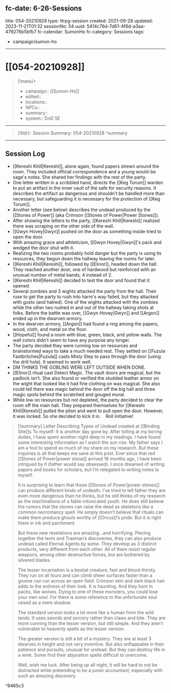fc-date: 6-26-Sessions
---
title: 054-20210928
type: ttrpg-session
created: 2021-09-28
updated: 2023-11-21T01:32
sessionNo: 54
uuid: 5414c76d-7d61-4f6d-a3aa-479276b5bfb7
fc-calendar: SumonHo
fc-category: Sessions
tags:
  - campaign/sumon-ho
---

# [[054-20210928]]

> [!meta]+
>
> - campaign:: [[Sumon-Ho]]
> - edited::
> - locations::
> - NPCs::
> - summary::
> - system:: DnD 5E

---

> [!tldr]- Session Summary: 054-20210928
>  ^summary

---

## Session Log


- [[Kereshi Khill|Kereshi]], alone again, found papers strewn around the room. They included official correspondence and a young would-be sage's notes. She shared her findings with the rest of the party.
- One letter written in a scribbled hand, directs the [[Keg Torum]] warden to put an artifact in the inner vault of the safe for security reasons. It describes the artifact as dangerous and shouldn't be handled more than necessary, but safeguarding it is necessary for the protection of [[Keg Torum]].
- Another letter (see below) describes the undead produced by the [[Stones of Power]] (aka Crimson [[Stones of Power|Power Stones]]).
- After showing the letters to the party, [[Kereshi Khill|Kereshi]] realized there was scraping on the other side of the wall.
- [[Gwyn Hovey|Gwyn]] pushed on the door as something inside tried to open the door.
- With amazing grace and athleticism, [[Gwyn Hovey|Gwyn]]'s pack and wedged the door shut with it.
- Realizing the two rooms probably hold danger but the party is using its resources, they begun down the hallway leaving the rooms for later.
- [[Kereshi Khill|Kereshi]], followed by [[Elinor]], headed down the hall. They reached another door, one of hardwood but reinforced with an unusual number of metal bands; 4 instead of 2.
- [[Kereshi Khill|Kereshi]] decided to test the door and found that it opened.
- Several zombies and 3 wights attacked the party from the hall. Their ruse to get the party to rush into harm's way failed, but they attacked with gusto (and hatred). One of the wights attacked with the zombies while the other two rushed in and out of the hallway taking shots at folks. Before the battle was over, [[Gwyn Hovey|Gwyn]] and [[Argon]] ended up in the dwarven armory.
- In the dwarven armory, [[Argon]] had found a ring among the papers, wood, cloth, and metal on the floor.
- [[Hopeful]] found a room with blue, green, black, and yellow walls. The wall colors didn't seem to have any purpose any longer.
- The party decided they were running low on resources and brainstormed ways to take a much needed rest. They settled on [[Fuzula Fastbritches|Fuzula]] casts Misty Step to pass through the door (using the drill hole). It seemed to work well.
- DM THINKS THE GOBLINS WERE LEFT OUTSIDE WHEN DONE.
- [[Elinor]] ritual cast Detect Magic. The vault doors are magical, but the padlock isn't. She also found or verified the studded leather armor on the wight that looked like it had fine clothing on was magical. She also could tell there was magic behind the door off the big hall and three magic spots behind the scratched and gouged mural.
- While low on resources but not depleted, the party decided to clear the room off the main hall. They prepared themselves for [[Kereshi Khill|Kereshi]] pulled the piton and went to pull open the door. However, it was locked. So she decided to kick it in.
  
Roll initiative!


> [!summary] Letter Describing Types of Undead created at [[Binding Site]]s
> To myself: It is another day gone by. After tolling at my boring duties, I have spent another night deep in my readings. I have found some interesting information as I watch the sun rise. My father says I am a fool to spend so much of my share on my research. But these inquiries is all that keeps me sane at this post. Ever since that red [[Stones of Power|power stone]] arrived 18 months ago, I have been intrigued by it (father would say obsessed). I once dreamed of writing papers and books for scholars, but I’m relegated to writing notes to myself. 
> 
> It is surprising to learn that these [[Stones of Power|power stones]] can produce different kinds of undeath. I’ve tried to tell father they are even more dangerous than he thinks, but he still thinks of my research as the machinations of a fable-intoxicated youth. He does still believe the rumors that the stones can raise the dead as skeletons like a common necromancy spell. He simply doesn’t believe that rituals can make them produce ghouls worthy of [[Orcus]]’s pride. But it is right there in ink and parchment.
> 
> But these new revelations are amazing…and horrifying. Piecing together the texts and Trasman’s discoveries, they can also produce undead called Eternal Agents by some. They develop as 3 distinct products, very different from each other. All of them resist regular weapons, among other destructive forces, but are bothered by silvered blades.
> 
> The lesser incarnation is a bestial creature, fast and blood-thirsty. They run on all fours and can climb sheer surfaces faster than a gnome can run across an open field. Crimson skin and dark black hair adds to the evilness of their look. It is haunting. And they hunt in packs, like wolves. Dying to one of these monsters, you could lose your own soul. For there is some reference to the unfortunate soul raised as a mere shadow.  
> 
> The standard version looks a lot more like a human from the wild lands. It uses swords and sorcery rather than claws and bite. They are more cunning than the lesser version, but still simple. And they aren’t vulnerable to heavenly spells as the lesser version.
> 
> The greater version is still a bit of a mystery. They are at least 3 dwarves in height and not very inventive. But also unflappable in their patience and pursuits, unusual for undead. But they can destroy life in a wink. Some find their abjuration spells difficult to overcome.
> 
> Well, wish me luck. After being up all night, it will be hard to not be distracted while pretending to be a junior accountant; especially with such an amazing discovery.

^9465c3
